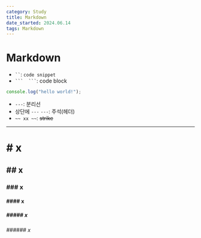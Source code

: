 ```yaml
---
category: Study
title: Markdown
date_started: 2024.06.14
tags: Markdown
---
```

# Markdown

- ` `` `: `code snippet`
- ` ```  ``` `: code block  
```javascript
console.log("hello world!");
```
- `---`: 분리선  
- 상단에 `---` `---`: 주석(헤더)  
- `~~ xx ~~`: ~~strike~~  

---  
  
# # x
## ## x
### ### x
#### #### x
##### ##### x
###### ###### x